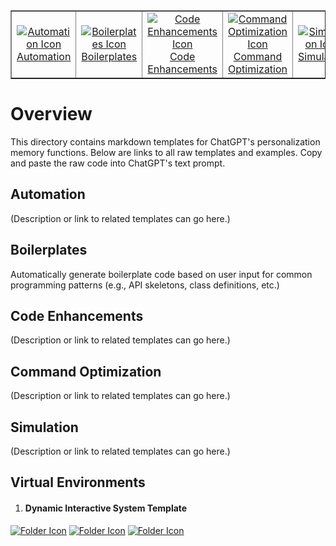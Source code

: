 <table align="center" border="none">
  <tr>
    <td align="center">
      <a href="#automation">
        <img src="https://img.icons8.com/?size=50&id=ETO4T2pvoD4b&format=png&color=000000" alt="Automation Icon">
        <br>Automation
      </a>
    </td>
    <td align="center">
      <a href="#boilerplates">
        <img src="https://img.icons8.com/?size=50&id=59896&format=png&color=000000" alt="Boilerplates Icon">
        <br>Boilerplates
      </a>
    </td>
    <td align="center">
      <a href="#code-enhancements">
        <img src="https://img.icons8.com/?size=50&id=43988&format=png&color=000000" alt="Code Enhancements Icon">
        <br>Code Enhancements
      </a>
    </td>
    <td align="center">
      <a href="#command-optimization">
        <img src="https://img.icons8.com/?size=50&id=48250&format=png&color=000000" alt="Command Optimization Icon">
        <br>Command Optimization
      </a>
    </td>
    <td align="center">
      <a href="#simulation">
        <img src="https://img.icons8.com/?size=50&id=vbkXlsOFDNIz&format=png&color=000000" alt="Simulation Icon">
        <br>Simulation
      </a>
    </td>
    <td align="center">
      <a href="#virtual-environments">
        <img src="https://img.icons8.com/?size=50&id=l3l1gzizJLqM&format=png&color=000000" alt="Virtual Environments Icon">
        <br>Virtual Environments
      </a>
    </td>
  </tr>
</table>

# Overview

This directory contains markdown templates for ChatGPT's personalization memory functions. Below are links to all raw templates and examples. Copy and paste the raw code into ChatGPT's text prompt.

## Automation
(Description or link to related templates can go here.)

## Boilerplates
Automatically generate boilerplate code based on user input for common programming patterns (e.g., API skeletons, class definitions, etc.)

## Code Enhancements
(Description or link to related templates can go here.)

## Command Optimization
(Description or link to related templates can go here.)

## Simulation
(Description or link to related templates can go here.)

## Virtual Environments
1. #### Dynamic Interactive System Template
[![Folder Icon](https://img.icons8.com/?size=50&id=44004&format=png&color=000000)](/templates/DIST.md)
[![Folder Icon](https://img.icons8.com/?size=50&id=59943&format=png&color=000000)](https://raw.githubusercontent.com/selmaintelligence/chatgpt_memory_templates/refs/heads/main/templates/DIST.md)
[![Folder Icon](https://img.icons8.com/?size=50&id=44766&format=png&color=000000)](/templates/examples/DIST.md)
